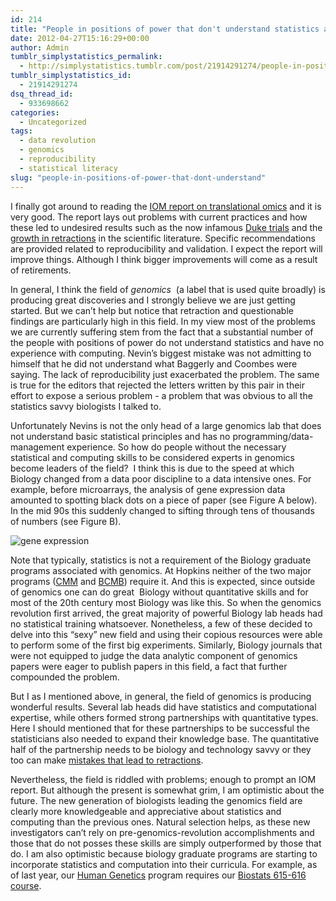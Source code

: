 ```yaml
---
id: 214
title: "People in positions of power that don't understand statistics are a big problem for genomics"
date: 2012-04-27T15:16:29+00:00
author: Admin
tumblr_simplystatistics_permalink:
  - http://simplystatistics.tumblr.com/post/21914291274/people-in-positions-of-power-that-dont-understand
tumblr_simplystatistics_id:
  - 21914291274
dsq_thread_id:
  - 933698662
categories:
  - Uncategorized
tags:
  - data revolution
  - genomics
  - reproducibility
  - statistical literacy
slug: "people-in-positions-of-power-that-dont-understand"
---
```

<p class="p1">
  I finally got around to reading the <a href="http://www.iom.edu/Reports/2012/Evolution-of-Translational-Omics.aspx" target="_blank">IOM report on translational omics</a> and it is very good. The report lays out problems with current practices and how these led to undesired results such as the now infamous <a href="http://simplystatistics.tumblr.com/post/18378666076/the-duke-saga-starter-set" target="_blank">Duke trials</a> and the <a href="http://online.wsj.com/article/SB10001424052702303627104576411850666582080.html" target="_blank">growth in retractions</a> in the scientific literature. Specific recommendations are provided related to reproducibility and validation. I expect the report will improve things. Although I think bigger improvements will come as a result of retirements.
</p>

<p class="p1">
  In general, I think the field of <em>genomics</em>  (a label that is used quite broadly) is producing great discoveries and I strongly believe we are just getting started. But we can&#8217;t help but notice that retraction and questionable findings are particularly high in this field. In my view most of the problems we are currently suffering stem from the fact that a substantial number of the people with positions of power do not understand statistics and have no experience with computing. Nevin&#8217;s biggest mistake was not admitting to himself that he did not understand what Baggerly and Coombes were saying. The l<span>ack of reproducibility just exacerbated </span><span>the problem. </span>The same is true for the editors that rejected the letters written by this pair in their effort to expose a serious problem - a problem that was obvious to all the statistics savvy biologists I talked to.
</p>

<p class="p1">
  Unfortunately Nevins is not the only head of a large genomics lab that does not understand basic statistical principles and has no programming/data-management experience. So how do people without the necessary statistical and computing skills to be considered experts in genomics become leaders of the field?  I think this is due to the speed at which Biology changed from a data poor discipline to a data intensive ones. For example, before microarrays, the analysis of gene expression data amounted to spotting black dots on a piece of paper (see Figure A below). In the mid 90s this suddenly changed to sifting through tens of thousands of numbers (see Figure B).
</p>

![gene expression](https://raw.githubusercontent.com/simplystats/simplystats.github.io/master/wp-content/uploads/2013/05/expression.jpg)

<p class="p1">
Note that typically, statistics is not a requirement of the Biology graduate programs associated with genomics. At Hopkins neither of the two major programs (<a href="http://cmm.jhu.edu/index.php?title=Home" target="_blank">CMM</a> and <a href="http://biolchem.bs.jhmi.edu/bcmb/Pages/index.aspx" target="_blank">BCMB</a>) require it. And this is expected, since outside of genomics one can do great  Biology without quantitative skills and for most of the 20th century most Biology was like this. So when the genomics revolution first arrived, the great majority of powerful Biology lab heads had no statistical training whatsoever. Nonetheless, a few of these decided to delve into this &#8220;sexy&#8221; new field and using their copious resources were able to perform some of the first big experiments. Similarly, Biology journals that were not equipped to judge the data analytic component of genomics papers were eager to publish papers in this field, a fact that further compounded the problem.
</p>

<p class="p1">
  But I as I mentioned above, in general, the field of genomics is producing wonderful results. Several lab heads did have statistics and computational expertise, while others formed strong partnerships with quantitative types. Here I should mentioned that for these partnerships to be successful the statisticians also needed to expand their knowledge base. The quantitative half of the partnership needs to be biology and technology savvy or they too can make <a href="http://retractionwatch.wordpress.com/2011/07/21/sebastiani-group-retracts-genetics-of-aging-study-from-science/" target="_blank">mistakes that lead to retractions</a>. 
</p>

<p class="p1">
  Nevertheless, the field is riddled with problems; enough to prompt an IOM report. But although the present is somewhat grim, I am optimistic about the future. The new generation of biologists leading the genomics field are clearly more knowledgeable and appreciative about statistics and computing than the previous ones. Natural selection helps, as these new investigators can&#8217;t rely on pre-genomics-revolution accomplishments and those that do not posses these skills are simply outperformed by those that do. I am also optimistic because biology graduate programs are starting to incorporate statistics and computation into their curricula. For example, as of last year, our <a href="http://humangenetics.jhmi.edu/" target="_blank">Human Genetics</a> program requires our <a href="http://biostat.jhsph.edu/~iruczins/teaching/140.615/info.html" target="_blank">Biostats 615-616 course</a>. 
</p>
